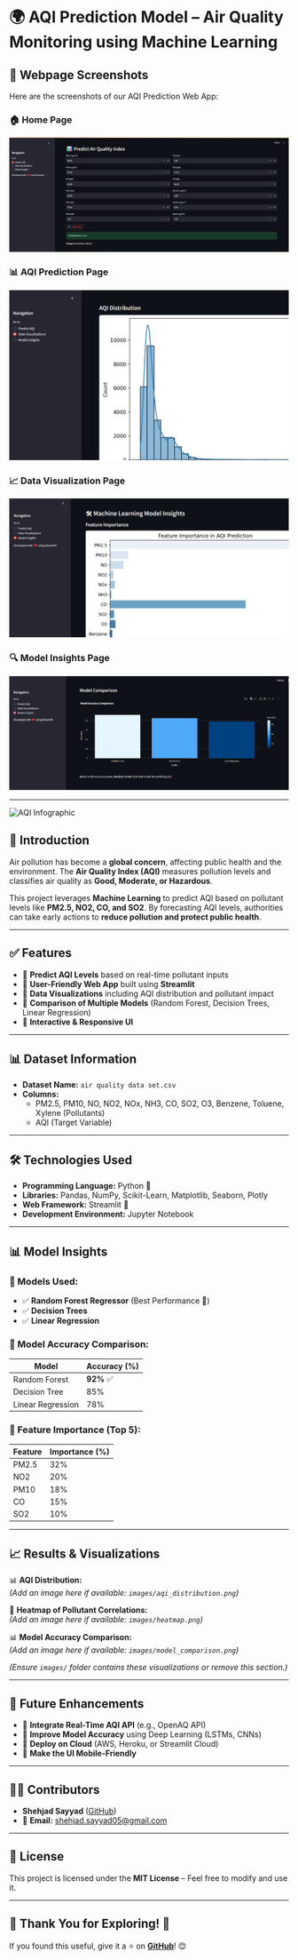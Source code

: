 # 🌍 AQI Prediction Model – Air Quality Monitoring using Machine Learning

## 📸 Webpage Screenshots  

Here are the screenshots of our AQI Prediction Web App:  

### 🏠 Home Page  
![Home Page](https://github.com/Shehjad-11/Air-Quality-Index-Predication-Model/blob/main/image/1.png)  

### 📊 AQI Prediction Page  
![Prediction Page](https://github.com/Shehjad-11/Air-Quality-Index-Predication-Model/blob/main/image/2.png)  

### 📈 Data Visualization Page  
![Data Visualization](https://github.com/Shehjad-11/Air-Quality-Index-Predication-Model/blob/main/image/3.png)  

### 🔍 Model Insights Page  
![Model Insights](https://github.com/Shehjad-11/Air-Quality-Index-Predication-Model/blob/main/image/4.png)  

---

![AQI Infographic](https://static.vecteezy.com/system/resources/previews/029/899/623/original/infographic-with-air-quality-index-on-dust-background-for-medical-design-air-quality-index-great-design-for-any-purposes-illustration-vector.jpg)  

## 📌 Introduction
Air pollution has become a **global concern**, affecting public health and the environment. The **Air Quality Index (AQI)** measures pollution levels and classifies air quality as **Good, Moderate, or Hazardous**.  

This project leverages **Machine Learning** to predict AQI based on pollutant levels like **PM2.5, NO2, CO, and SO2**. By forecasting AQI levels, authorities can take early actions to **reduce pollution and protect public health**.  

---

## ✅ Features
- 🔹 **Predict AQI Levels** based on real-time pollutant inputs  
- 🔹 **User-Friendly Web App** built using **Streamlit**  
- 🔹 **Data Visualizations** including AQI distribution and pollutant impact  
- 🔹 **Comparison of Multiple Models** (Random Forest, Decision Trees, Linear Regression)  
- 🔹 **Interactive & Responsive UI**  

---

## 📊 Dataset Information
- **Dataset Name:** `air quality data set.csv`  
- **Columns:**  
  - PM2.5, PM10, NO, NO2, NOx, NH3, CO, SO2, O3, Benzene, Toluene, Xylene (Pollutants)  
  - AQI (Target Variable)  

---

## 🛠 Technologies Used
- **Programming Language:** Python 🐍  
- **Libraries:** Pandas, NumPy, Scikit-Learn, Matplotlib, Seaborn, Plotly  
- **Web Framework:** Streamlit 🚀  
- **Development Environment:** Jupyter Notebook  

---


## 📊 Model Insights

### 🔹 Models Used:
- ✅ **Random Forest Regressor** (Best Performance 🚀)  
- ✅ **Decision Trees**  
- ✅ **Linear Regression**  

### 🔹 Model Accuracy Comparison:
| Model           | Accuracy (%) |
|----------------|-------------|
| Random Forest  | **92%** ✅   |
| Decision Tree  | 85%         |
| Linear Regression | 78%     |

### 🔹 Feature Importance (Top 5):
| Feature | Importance (%) |
|---------|---------------|
| PM2.5   | 32%           |
| NO2     | 20%           |
| PM10    | 18%           |
| CO      | 15%           |
| SO2     | 10%           |

---

## 📈 Results & Visualizations  

📊 **AQI Distribution:**  
*(Add an image here if available: `images/aqi_distribution.png`)*  

📌 **Heatmap of Pollutant Correlations:**  
*(Add an image here if available: `images/heatmap.png`)*  

📊 **Model Accuracy Comparison:**  
*(Add an image here if available: `images/model_comparison.png`)*  

*(Ensure `images/` folder contains these visualizations or remove this section.)*  

---

## 🔮 Future Enhancements  
- 🔹 **Integrate Real-Time AQI API** (e.g., OpenAQ API)  
- 🔹 **Improve Model Accuracy** using Deep Learning (LSTMs, CNNs)  
- 🔹 **Deploy on Cloud** (AWS, Heroku, or Streamlit Cloud)  
- 🔹 **Make the UI Mobile-Friendly**  

---

## 👨‍💻 Contributors  
- **Shehjad Sayyad** ([GitHub](https://github.com/Shehjad-11))  
- 📩 **Email:** shehjad.sayyad05@gmail.com  

---

## 📜 License  
This project is licensed under the **MIT License** – Feel free to modify and use it.  

---

## 📢 Thank You for Exploring! 🚀  
If you found this useful, give it a ⭐ on **[GitHub](https://github.com/Shehjad-11/Air-Quality-Index-Predication-Model.git)**! 😊  

